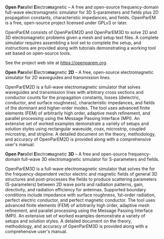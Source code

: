 **Open** **Par**allel **E**lectro**m**agnetic – A free and open-source frequency-domain full-wave electromagnetic simulator for 3D S-parameters and fields plus 2D propagation constants, characteristic impedances, and fields.  OpenParEM is a free, open-source project licensed under GPLv3 or later.

OpenParEM consists of OpenParEM2D and OpenParEM3D to solve 2D and 3D electromagnetic problems given a mesh and setup text files.  A complete simulator requires assembling a tool set to complete the setup, and instructions are provided along with tutorials demonstrating a working tool set based on open-source tools.

See the project web site at https://openparem.org.

**Open** **Par**allel **E**lectro**ma**gnetic **2D** – A free, open-source electromagnetic simulator for 2D waveguides and transmission lines.

OpenParEM2D is a full-wave electromagnetic simulator that solves waveguides and transmission lines with arbitrary cross sections and conductor counts for the propagation constants, losses (dielectric, conductor, and surface roughness), characteristic impedances, and fields of the dominant and higher-order modes.  The tool uses advanced finite elements (FEM) of arbitrarily high order, adaptive mesh refinement, and parallel processing using the Message Passing Interface (MPI). An extensive set of worked examples demonstrate a variety of setups and solution styles using rectangular waveuide, coax, microstrip, coupled microstrip, and stripline.  A detailed document on the theory, methodology, and accuracy of OpenParEM2D is provided along with a comprehensive user's manual.

**Open** **Par**allel **E**lectro**m**agnetic **3D** – A free and open-source frequency-domain full-wave 3D electromagnetic simulator for S-parameters and fields.

OpenParEM3D is a full-wave electromagnetic simulator that solves the for the frequency-dependent vector electric and magnetic fields of general 3D structures and post-processes the fields to produce scattering parameters (S-parameters) between 2D wave ports and radiation patterns, gain, directivity, and radiation efficiency for antennas. Supported boundary conditions include impedance with surface roughness, 1st-order radiation, perfect electric conductor, and perfect magnetic conductor. The tool uses advanced finite elements (FEM) of arbitrarily high order, adaptive mesh refinement, and parallel processing using the Message Passing Interface (MPI). An extensive set of worked examples demonstrate a variety of setups and solution styles.  A detailed document on the theory, methodology, and accuracy of OpenParEM3D is provided along with a comprehensive user's manual.


